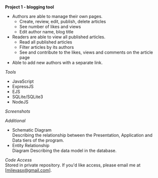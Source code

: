 **Project 1 - blogging tool**
- Authors are able to manage their own pages.
  - Create, review, edit, publish, delete articles
  - See number of likes and views
  - Edit author name, blog title 
- Readers are able to view all published articles.
  - Read all published articles
  - Filter articles by its authors
  - See and contribute to the likes, views and comments on the article page 
- Able to add new authors with a separate link.

_Tools_  
- JavaScript
- ExpressJS
- EJS
- SQLite/SQLite3
- NodeJS

_Screenshots_


_Additional_
- Schematic Diagram
  <br>Describing the relationship between the Presentation, Application and Data tiers of the program.
- Entity Relationship
  <br>Diagram Describing the data model in the database.

_Code Access_
<br>Stored in private repository. If you'd like access, please email me at [milevasx@gmail.com].
